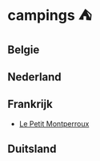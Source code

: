 # campings :tent:
## Belgie

## Nederland
## Frankrijk
* [Le Petit Montperroux](https://www.lepetitmontperroux.com)
## Duitsland
